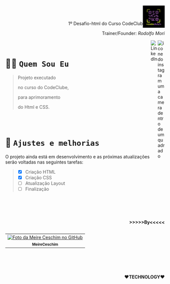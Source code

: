 

<code><img height="70" align="right" src="./assets/codeclub.jpeg"></code>


<br><br>
<p align="right">1º Desafio-html do Curso CodeClub</p> 
<p align='right'>Trainer/Founder: <i>Rodolfo Mori</I></p>
<p>
<a href="https://www.instagram.com/dolfo.mori">
<img align="right" alt="icone do instagram uma camera dentro de um quadrado" width="22px" src="https://cdn.jsdelivr.net/npm/simple-icons@v3/icons/instagram.svg" />
</a>
<a href="https://www.linkedin.com/in/rodolfomori/">
<img align="right" alt="LinkedIn" width="22px" src="https://cdn.jsdelivr.net/npm/simple-icons@v3/icons/linkedin.svg" />
</a>
</p>
<br>




# 👩‍💻 `Quem Sou Eu` 
 
> Projeto executado 
> 
> no curso do CodeClube,
> 
> para aprimoramento 
> 
> do Html e CSS.

<br><br>

# 📌 `Ajustes e melhorias`

O projeto ainda está em desenvolvimento e as próximas atualizações serão voltadas nas seguintes tarefas:

> - [x] Criação HTML
> - [x] Criação CSS
> - [ ] Atualização Layout
> - [ ] Finalização

<br><br>

#

<p align="right"><b>>>>>>By<<<<<</b></p>
<table align="right">
  <tr>
    <td align="center">
      <a href="#">
        <img src="https://avatars.githubusercontent.com/u/89756578?s=400&u=3fe7c1530d59282b03143899373eeeb5f1dc3953&v=4" width="100px;" alt="Foto da Meire Ceschim no GitHub"/><br>
        <sub>
          <b>MeireCeschim</b>
        </sub>
      </a>
  </tr>
</table>
    
<br><br><br><br><br><br>



#


<p align="right"><b>❤TECHNOLOGY❤</b></p><br>


<br><br>
